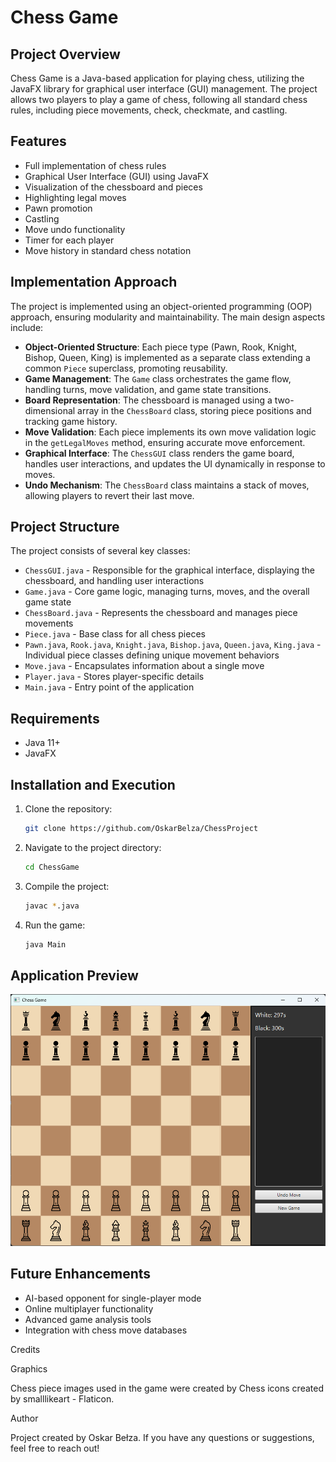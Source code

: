 ﻿# Chess Game

## Project Overview

Chess Game is a Java-based application for playing chess, utilizing the JavaFX library for graphical user interface (GUI) management. The project allows two players to play a game of chess, following all standard chess rules, including piece movements, check, checkmate, and castling.

## Features
- Full implementation of chess rules
- Graphical User Interface (GUI) using JavaFX
- Visualization of the chessboard and pieces
- Highlighting legal moves
- Pawn promotion
- Castling
- Move undo functionality
- Timer for each player
- Move history in standard chess notation

## Implementation Approach
The project is implemented using an object-oriented programming (OOP) approach, ensuring modularity and maintainability. The main design aspects include:
- **Object-Oriented Structure**: Each piece type (Pawn, Rook, Knight, Bishop, Queen, King) is implemented as a separate class extending a common `Piece` superclass, promoting reusability.
- **Game Management**: The `Game` class orchestrates the game flow, handling turns, move validation, and game state transitions.
- **Board Representation**: The chessboard is managed using a two-dimensional array in the `ChessBoard` class, storing piece positions and tracking game history.
- **Move Validation**: Each piece implements its own move validation logic in the `getLegalMoves` method, ensuring accurate move enforcement.
- **Graphical Interface**: The `ChessGUI` class renders the game board, handles user interactions, and updates the UI dynamically in response to moves.
- **Undo Mechanism**: The `ChessBoard` class maintains a stack of moves, allowing players to revert their last move.

## Project Structure

The project consists of several key classes:
- `ChessGUI.java` - Responsible for the graphical interface, displaying the chessboard, and handling user interactions
- `Game.java` - Core game logic, managing turns, moves, and the overall game state
- `ChessBoard.java` - Represents the chessboard and manages piece movements
- `Piece.java` - Base class for all chess pieces
- `Pawn.java`, `Rook.java`, `Knight.java`, `Bishop.java`, `Queen.java`, `King.java` - Individual piece classes defining unique movement behaviors
- `Move.java` - Encapsulates information about a single move
- `Player.java` - Stores player-specific details
- `Main.java` - Entry point of the application

## Requirements
- Java 11+
- JavaFX

## Installation and Execution
1. Clone the repository:
   ```sh
   git clone https://github.com/OskarBelza/ChessProject
   ```
2. Navigate to the project directory:
   ```sh
   cd ChessGame
   ```
3. Compile the project:
   ```sh
   javac *.java
   ```
4. Run the game:
   ```sh
   java Main
   ```

## Application Preview
![Application Preview](./resources/app_preview.png)

## Future Enhancements
- AI-based opponent for single-player mode
- Online multiplayer functionality
- Advanced game analysis tools
- Integration with chess move databases

Credits

Graphics

Chess piece images used in the game were created by Chess icons created by smalllikeart - Flaticon.

Author

Project created by Oskar Bełza. If you have any questions or suggestions, feel free to reach out!

